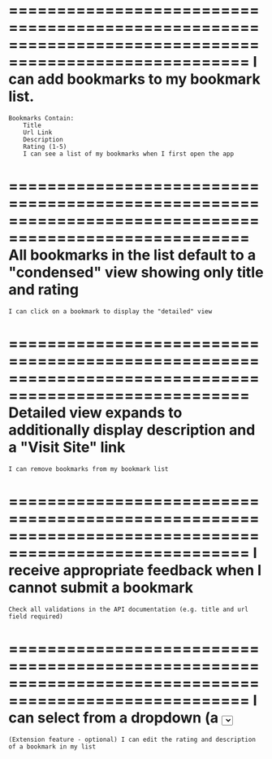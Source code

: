 =======================================================================================================
    I can add bookmarks to my bookmark list.
=======================================================================================================
    Bookmarks Contain:
        Title
        Url Link
        Description
        Rating (1-5)
        I can see a list of my bookmarks when I first open the app
=======================================================================================================
    All bookmarks in the list default to a "condensed" view showing only title and rating
=======================================================================================================
    I can click on a bookmark to display the "detailed" view
=======================================================================================================
    Detailed view expands to additionally display description and a "Visit Site" link
=======================================================================================================
    I can remove bookmarks from my bookmark list
=======================================================================================================
    I receive appropriate feedback when I cannot submit a bookmark
=======================================================================================================
    Check all validations in the API documentation (e.g. title and url field required)
=======================================================================================================
    I can select from a dropdown (a <select> element) a "minimum rating" to filter the list by all bookmarks rated at or above the chosen selection
=======================================================================================================
    (Extension feature - optional) I can edit the rating and description of a bookmark in my list
